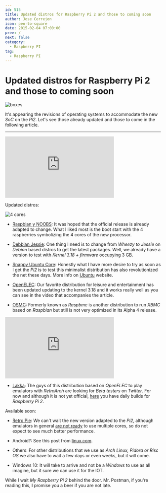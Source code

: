 ```yaml
---
id: 515
title: Updated distros for Raspberry Pi 2 and those to coming soon
author: Jose Cerrejon
icon: pen-to-square
date: 2015-02-04 07:00:00
prev: /
next: false
category:
  - Raspberry PI
tag:
  - Raspberry PI
---
```


# Updated distros for Raspberry Pi 2 and those to coming soon

![boxes](/images/2015/02/boxes.jpg)

It's appearing the revisions of operating systems to accommodate the new *SoC* on the *Pi2*. Let's see those already updated and those to come in the following article.

- - -
<iframe width="352" height="198" src="https://www.youtube.com/embed/xq0u_1MO8qE?rel=0" frameborder="0" allowfullscreen></iframe>

Updated distros:

![4 cores](/images/2015/02/4cores.jpg)

* [Raspbian y NOOBS](http://www.raspberrypi.org/downloads/): It was hoped that the official release is already adapted to change. What I liked most is the boot start with the 4 raspberries symbolizing the 4 cores of the new processor.

* [Debbian Jessie](http://sjoerd.luon.net/posts/2015/02/debian-jessie-on-rpi2/): One thing I need is to change from *Wheezy to Jessie* on *Debian* based distros to get the latest packages. Well, we already have a version to test with *Kernel 3.18 + firmware* occupying 3 GB.

* [Snappy Ubuntu Core](http://www.raspberrypi.org/downloads/): Honestly what I have more desire to try as soon as I get the *Pi2* is to test this minimalist distribution has also revolutionized the net these days. More info on [Ubuntu](http://developer.ubuntu.com/en/snappy/) website.

* [OpenELEC](http://openelec.tv/news/22-releases/154-openelec-5-0-1-released): Our favorite distribution for leisure and entertainment has been updated updating to the  kernel 3.18 and it works really well as you can see in the video that accompanies the article.

* [OSMC](https://osmc.tv/2015/02/raspberry-pi-2-released-with-osmc-support/): Formerly known as *Raspbmc* is another distribution to run *XBMC* based on *Raspbian* but still is not very optimized in its Alpha 4 release.

<iframe width="352" height="198" src="https://www.youtube.com/embed/R8FuEXmL34s?rel=0" frameborder="0" allowfullscreen></iframe>

* [Lakka](http://sources.lakka.tv/nightly/RPi2.arm/): The guys of this distribution based on *OpenELEC* to play emulators with *RetroArch* are looking for *Beta testers* on *Twitter*. For now and although it is not yet official, [here](http://sources.lakka.tv/nightly/RPi2.arm/) you have daily builds for *Raspberry Pi 2*.

Available soon:

* [Retro Pie](http://blog.petrockblock.com/retropie/): We can't wait the new version adapted to the *Pi2*, although emulators in general [are not ready](https://github.com/petrockblog/RetroPie-Setup/issues/628) to use multiple cores, so do not expect to see much better performance.

* Android?: See this post from [linux.com](http://www.linux.com/news/embedded-mobile/mobile-linux/807087-faster-raspberry-pi-2-says-yes-to-ubuntu-and-windows-but-wheres-android).

* Others: For other distributions that we use as *Arch Linux, Pidora or Risc OS* we also have to wait a few days or even weeks, but it will come.

* Windows 10: It will take to arrive and not be a *Windows* to use as all imagine, but it sure we can use it for the IOT.

While I wait *My Raspberry Pi 2* behind the door. Mr. Postman, if you're reading this, I promise you a beer if you are not late.